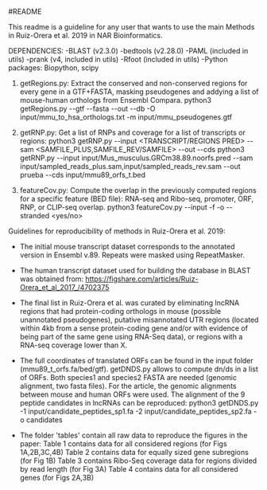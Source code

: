 #README

This readme is a guideline for any user that wants to use the main Methods in Ruiz-Orera et al. 2019 in NAR Bioinformatics. 

DEPENDENCIES: 
-BLAST (v2.3.0)
-bedtools (v2.28.0)
-PAML (included in utils)
-prank (v4, included in utils)
-Rfoot (included in utils)
-Python packages: Biopython, scipy

1) getRegions.py: Extract the conserved and non-conserved regions for every gene in a GTF+FASTA, masking pseudogenes and addying a list of mouse-human orthologs from Ensembl Compara.
python3 getRegions.py --gtf <TRANSCRIPT GTF> --fasta <TRANSCRIPT FASTA> --out <OUT NAME> --db <BLAST DB> -O input/mmu_to_hsa_orthologs.txt -m input/mmu_pseudogenes.gtf

2) getRNP.py: Get a list of RNPs and coverage for a list of transcripts or regions:
python3 getRNP.py --input <TRANSCRIPT/REGIONS PRED> --sam <SAMFILE_PLUS,SAMFILE_REV/SAMFILE> --out <OUT NAME> --cds <BED CDS>
python3 getRNP.py --input input/Mus_musculus.GRCm38.89.noorfs.pred --sam input/sampled_reads_plus.sam,input/sampled_reads_rev.sam --out prueba --cds input/mmu89_orfs_t.bed

3) featureCov.py: Compute the overlap in the previously computed regions for a specific feature (BED file): RNA-seq and Ribo-seq, promoter, ORF, RNP, or CLIP-seq overlap.
python3 featureCov.py --input <REGIONS OUTPUT BED> -f <BED FEATURES> -o <OUT NAME> --stranded <yes/no>


Guidelines for reproducibility of methods in Ruiz-Orera et al. 2019:

- The initial mouse transcript dataset corresponds to the annotated version in Ensembl v.89. Repeats were masked using RepeatMasker.

- The human transcript dataset used for building the database in BLAST was obtained from: https://figshare.com/articles/Ruiz-Orera_et_al_2017_/4702375

- The final list in Ruiz-Orera et al. was curated by eliminating lncRNA regions that had protein-coding orthologs in mouse (possible unannotated pseudogenes), putative misannotated UTR regions (located within 4kb from a sense protein-coding gene and/or with evidence of being part of the same gene using RNA-Seq data), or regions with a RNA-seq coverage lower than X.

- The full coordinates of translated ORFs can be found in the input folder (mmu89_t_orfs.fa/bed/gtf). getDNDS.py allows to compute dn/ds in a list of ORFs. Both species1 and species2 FASTA are needed (genomic alignment, two fasta files). For the article, the genomic alignments between mouse and human ORFs were used. The alignment of the 9 peptide candidates in lncRNAs can be reproduced:
python3 getDNDS.py -1 input/candidate_peptides_sp1.fa -2 input/candidate_peptides_sp2.fa -o candidates

- The folder 'tables' contain all raw data to reproduce the figures in the paper:
Table 1 contains data for all considered regions (for Figs 1A,2B,3C,4B)
Table 2 contains data for equally sized gene subregions (for Fig 1B)
Table 3 contains Ribo-Seq coverage data for regions divided by read length (for Fig 3A)
Table 4 contains data for all considered genes (for Figs 2A,3B)